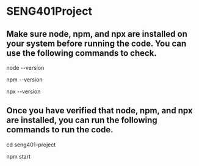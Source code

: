 # SENG401Project

## Make sure node, npm, and npx are installed on your system before running the code. You can use the following commands to check. 

node --version

npm --version

npx --version

## Once you have verified that node, npm, and npx are installed, you can run the following commands to run the code.

cd seng401-project

npm start
